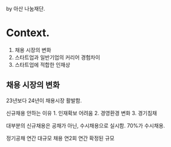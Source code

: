 
by 아산 나눔재단.

# Context.

1. 채용 시장의 변화
2. 스타트업과 일반기업의 커리어 경험차이
3. 스타트업에 적합한 인재상

## 채용 시장의 변화

23년보다 24년이 채용시장 활발함.

신규채용 안하는 이유 
	1. 인재확보 어려움
	2. 경영환경 변화
	3. 경기침채

대부분의 신규채용은 공채가 아닌, 수시채용으로 실시함. 70%가 수시채용.

정기공채
	연간 대규모 채용
	연2회
	연간 확정된 규모
	